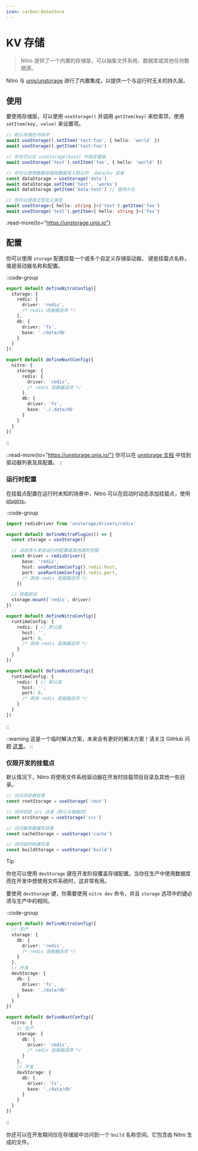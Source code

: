 ```yaml
---
icon: carbon:datastore
---
```


# KV 存储

> Nitro 提供了一个内置的存储层，可以抽象文件系统、数据库或其他任何数据源。

Nitro 与 [unjs/unstorage](https://unstorage.unjs.io) 进行了内置集成，以提供一个与运行时无关的持久层。

## 使用

要使用存储层，可以使用 `useStorage()` 并调用 `getItem(key)` 来检索项，使用 `setItem(key, value)` 来设置项。

```ts
// 默认存储在内存中
await useStorage().setItem('test:foo', { hello: 'world' })
await useStorage().getItem('test:foo')

// 你也可以在 useStorage(base) 中指定基础
await useStorage('test').setItem('foo', { hello: 'world' })

// 你可以使用数据存储将数据写入默认的 .data/kv 目录
const dataStorage = useStorage('data')
await dataStorage.setItem('test', 'works')
await dataStorage.getItem('data:test') // 值持久化

// 你可以使用泛型定义类型
await useStorage<{ hello: string }>('test').getItem('foo')
await useStorage('test').getItem<{ hello: string }>('foo')
```

:read-more{to="https://unstorage.unjs.io"}


## 配置

你可以使用 `storage` 配置挂载一个或多个自定义存储驱动器。
键是挂载点名称，值是驱动器名称和配置。

::code-group
```ts [nitro.config.ts]
export default defineNitroConfig({
  storage: {
    redis: {
      driver: 'redis',
      /* redis 连接器选项 */
    },
    db: {
      driver: 'fs',
      base: './data/db'
    }
  }
})
```
```ts [nuxt.config.ts]
export default defineNuxtConfig({
  nitro: {
    storage: {
      redis: {
        driver: 'redis',
        /* redis 连接器选项 */
      },
      db: {
        driver: 'fs',
        base: './.data/db'
      }
    }
  }
})
```
::

::read-more{to="https://unstorage.unjs.io/"}
你可以在 [unstorage 文档](https://unstorage.unjs.io/) 中找到驱动器列表及其配置。
::

### 运行时配置

在挂载点配置在运行时未知的场景中，Nitro 可以在启动时动态添加挂载点，使用 [plugins](/guide/plugins)。

::code-group
```ts [plugins/storage.ts]
import redisDriver from 'unstorage/drivers/redis'

export default defineNitroPlugin(() => {
  const storage = useStorage()

  // 动态传入来自运行时配置或其他源的凭据
  const driver = redisDriver({
      base: 'redis',
      host: useRuntimeConfig().redis.host,
      port: useRuntimeConfig().redis.port,
      /* 其他 redis 连接器选项 */
    })

  // 挂载驱动
  storage.mount('redis', driver)
})
```
``` ts [nitro.config.ts]
export default defineNitroConfig({
  runtimeConfig: {
    redis: { // 默认值
      host: '',
      port: 0,
      /* 其他 redis 连接器选项 */
    }
  }
})
```
``` ts [nuxt.config.ts]
export default defineNuxtConfig({
  runtimeConfig: {
    redis: { // 默认值
      host: '',
      port: 0,
      /* 其他 redis 连接器选项 */
    }
  }
})
```
::

::warning
这是一个临时解决方案，未来会有更好的解决方案！请关注 GitHub 问题 [这里](https://github.com/unjs/nitro/issues/1161#issuecomment-1511444675)。
::

### 仅限开发的挂载点

默认情况下，Nitro 将使用文件系统驱动器在开发时挂载项目目录及其他一些目录。

```js
// 访问项目根目录
const rootStorage = useStorage('root')

// 访问项目 src 目录（默认与根相同）
const srcStorage = useStorage('src')

// 访问服务器缓存目录
const cacheStorage = useStorage('cache')

// 访问临时构建目录
const buildStorage = useStorage('build')
```

> [!TIP]
> 你也可以使用 `devStorage` 键在开发阶段覆盖存储配置。当你在生产中使用数据库而在开发中想使用文件系统时，这非常有用。

要使用 `devStorage` 键，你需要使用 `nitro dev` 命令，并且 `storage` 选项中的键必须与生产中的相同。

::code-group
```ts [nitro.config.ts]
export default defineNitroConfig({
  // 生产
  storage: {
    db: {
      driver: 'redis',
      /* redis 连接器选项 */
    }
  },
  // 开发
  devStorage: {
    db: {
      driver: 'fs',
      base: './data/db'
    }
  }
})
```
```ts [nuxt.config.ts]
export default defineNuxtConfig({
  nitro: {
    // 生产
    storage: {
      db: {
        driver: 'redis',
        /* redis 连接器选项 */
      }
    },
    // 开发
    devStorage: {
      db: {
        driver: 'fs',
        base: './data/db'
      }
    }
  }
})
```
::

你还可以在开发期间仅在存储层中访问到一个 `build` 名称空间。它包含由 Nitro 生成的文件。
